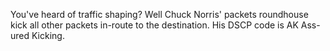 You've heard of traffic shaping?  Well Chuck Norris' packets roundhouse kick all other packets in-route to the destination.  His DSCP code is AK Ass-ured Kicking.
